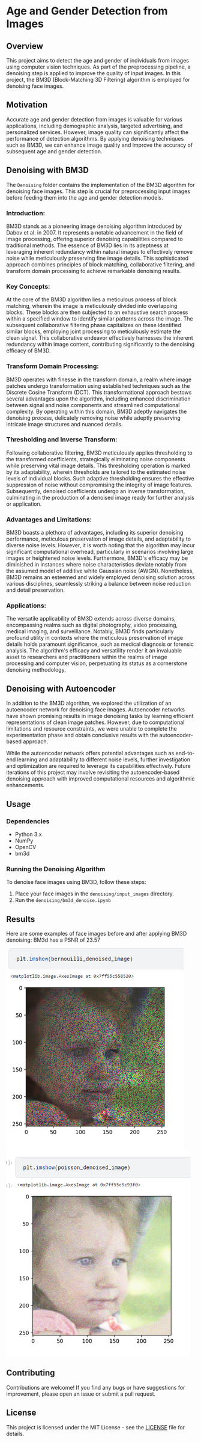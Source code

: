 # Age and Gender Detection from Images

## Overview

This project aims to detect the age and gender of individuals from images using computer vision techniques. As part of the preprocessing pipeline, a denoising step is applied to improve the quality of input images. In this project, the BM3D (Block-Matching 3D Filtering) algorithm is employed for denoising face images.

## Motivation

Accurate age and gender detection from images is valuable for various applications, including demographic analysis, targeted advertising, and personalized services. However, image quality can significantly affect the performance of detection algorithms. By applying denoising techniques such as BM3D, we can enhance image quality and improve the accuracy of subsequent age and gender detection.

## Denoising with BM3D

The `Denoising` folder contains the implementation of the BM3D algorithm for denoising face images. This step is crucial for preprocessing input images before feeding them into the age and gender detection models.
### Introduction:

BM3D stands as a pioneering image denoising algorithm introduced by Dabov et al. in 2007. It represents a notable advancement in the field of image processing, offering superior denoising capabilities compared to traditional methods. The essence of BM3D lies in its adeptness at leveraging inherent redundancy within natural images to effectively remove noise while meticulously preserving fine image details. This sophisticated approach combines principles of block matching, collaborative filtering, and transform domain processing to achieve remarkable denoising results.

### Key Concepts:

At the core of the BM3D algorithm lies a meticulous process of block matching, wherein the image is meticulously divided into overlapping blocks. These blocks are then subjected to an exhaustive search process within a specified window to identify similar patterns across the image. The subsequent collaborative filtering phase capitalizes on these identified similar blocks, employing joint processing to meticulously estimate the clean signal. This collaborative endeavor effectively harnesses the inherent redundancy within image content, contributing significantly to the denoising efficacy of BM3D.

### Transform Domain Processing:

BM3D operates with finesse in the transform domain, a realm where image patches undergo transformation using established techniques such as the Discrete Cosine Transform (DCT). This transformational approach bestows several advantages upon the algorithm, including enhanced discrimination between signal and noise components and streamlined computational complexity. By operating within this domain, BM3D adeptly navigates the denoising process, delicately removing noise while adeptly preserving intricate image structures and nuanced details.

### Thresholding and Inverse Transform:

Following collaborative filtering, BM3D meticulously applies thresholding to the transformed coefficients, strategically eliminating noise components while preserving vital image details. This thresholding operation is marked by its adaptability, wherein thresholds are tailored to the estimated noise levels of individual blocks. Such adaptive thresholding ensures the effective suppression of noise without compromising the integrity of image features. Subsequently, denoised coefficients undergo an inverse transformation, culminating in the production of a denoised image ready for further analysis or application.

### Advantages and Limitations:

BM3D boasts a plethora of advantages, including its superior denoising performance, meticulous preservation of image details, and adaptability to diverse noise levels. However, it is worth noting that the algorithm may incur significant computational overhead, particularly in scenarios involving large images or heightened noise levels. Furthermore, BM3D's efficacy may be diminished in instances where noise characteristics deviate notably from the assumed model of additive white Gaussian noise (AWGN). Nonetheless, BM3D remains an esteemed and widely employed denoising solution across various disciplines, seamlessly striking a balance between noise reduction and detail preservation.

### Applications:

The versatile applicability of BM3D extends across diverse domains, encompassing realms such as digital photography, video processing, medical imaging, and surveillance. Notably, BM3D finds particularly profound utility in contexts where the meticulous preservation of image details holds paramount significance, such as medical diagnosis or forensic analysis. The algorithm's efficacy and versatility render it an invaluable asset to researchers and practitioners within the realms of image processing and computer vision, perpetuating its status as a cornerstone denoising methodology.


## Denoising with Autoencoder

In addition to the BM3D algorithm, we explored the utilization of an autoencoder network for denoising face images. Autoencoder networks have shown promising results in image denoising tasks by learning efficient representations of clean image patches. However, due to computational limitations and resource constraints, we were unable to complete the experimentation phase and obtain conclusive results with the autoencoder-based approach.

While the autoencoder network offers potential advantages such as end-to-end learning and adaptability to different noise levels, further investigation and optimization are required to leverage its capabilities effectively. Future iterations of this project may involve revisiting the autoencoder-based denoising approach with improved computational resources and algorithmic enhancements.


## Usage

### Dependencies

- Python 3.x
- NumPy
- OpenCV
- bm3d


### Running the Denoising Algorithm

To denoise face images using BM3D, follow these steps:

1. Place your face images in the `denoising/input_images` directory.
2. Run the `denoising/bm3d_denoise.ipynb` 


## Results

Here are some examples of face images before and after applying BM3D denoising:
BM3d has a PSNR of 23.57


![Original Face Image](Results_images/Noisy_image.png) ![Denoised Face Image](Results_images/bm3d_image.png)

## Contributing

Contributions are welcome! If you find any bugs or have suggestions for improvement, please open an issue or submit a pull request.

## License

This project is licensed under the MIT License - see the [LICENSE](LICENSE) file for details.

